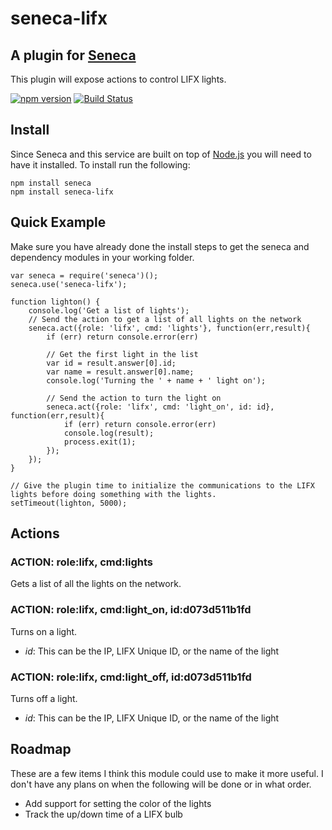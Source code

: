 # seneca-lifx

## A plugin for [Seneca](http://senecajs.org) 
This plugin will expose actions to control LIFX lights.

[![npm version](https://badge.fury.io/js/seneca-lifx.svg)](https://www.npmjs.com/package/seneca-lifx)
[![Build Status](https://travis-ci.org/mlinnen/seneca-lifx.svg)](https://travis-ci.org/mlinnen/seneca-lifx)

## Install
Since Seneca and this service are built on top of [Node.js](https://nodejs.org) you will need to have it installed.
To install run the following:
```
npm install seneca
npm install seneca-lifx
```

## Quick Example
Make sure you have already done the install steps to get the seneca and dependency modules in your working folder. 

```
var seneca = require('seneca')();
seneca.use('seneca-lifx');

function lighton() {
    console.log('Get a list of lights');
    // Send the action to get a list of all lights on the network
    seneca.act({role: 'lifx', cmd: 'lights'}, function(err,result){
        if (err) return console.error(err)
        
        // Get the first light in the list
        var id = result.answer[0].id;
        var name = result.answer[0].name;
        console.log('Turning the ' + name + ' light on');
        
        // Send the action to turn the light on
        seneca.act({role: 'lifx', cmd: 'light_on', id: id}, function(err,result){
            if (err) return console.error(err)
            console.log(result);
            process.exit(1);
        });
    });
}

// Give the plugin time to initialize the communications to the LIFX lights before doing something with the lights.
setTimeout(lighton, 5000);
```
 
## Actions

### ACTION: role:lifx, cmd:lights
Gets a list of all the lights on the network.

### ACTION: role:lifx, cmd:light_on, id:d073d511b1fd
Turns on a light.
- _id_: This can be the IP, LIFX Unique ID, or the name of the light

### ACTION: role:lifx, cmd:light_off, id:d073d511b1fd
Turns off a light.
- _id_: This can be the IP, LIFX Unique ID, or the name of the light

## Roadmap
These are a few items I think this module could use to make it more useful.  I don't have any plans on
when the following will be done or in what order.
- Add support for setting the color of the lights
- Track the up/down time of a LIFX bulb

